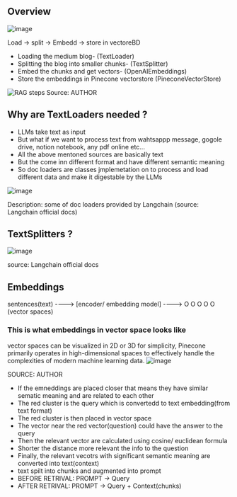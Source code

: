 ## Overview

![image](https://github.com/user-attachments/assets/43eed5cc-7322-4b0f-9ea1-cfae47199d49)

Load -> split -> Embedd -> store in vectoreBD
- Loading the medium blog- (TextLoader)
- Splitting the blog into smaller chunks- (TextSplitter)
- Embed the chunks and get vectors- (OpenAIEmbeddings)
- Store the embeddings in Pinecone vectorstore (PineconeVectorStore)


![RAG steps](https://github.com/user-attachments/assets/3b972ad9-38c5-4761-a845-8ecde675a2f7)
Source: AUTHOR


## Why are TextLoaders needed ?
- LLMs take text as input 
- But what if we want to process text from wahtsappp message, gogole drive, notion notebook, any pdf online etc...
- All the above mentoned sources are basically text
- But the come inn different format and have different semantic meaning
- So doc loaders are classes jmplemetation on to process and load different data and make it digestable by the LLMs

![image](https://github.com/user-attachments/assets/bd817abe-c80b-4e7b-823c-7903c98f8e8a)

Description: some of doc loaders provided by Langchain (source: Langchain official docs)

## TextSplitters ?
![image](https://github.com/user-attachments/assets/2312d8d4-55d6-427f-b004-31be56403d86)

source: Langchain official docs

## Embeddings
sentences(text) ---->  [encoder/ embedding model] ----> O O O O O (vector spaces)

### This is what embeddings in vector space looks like
vector spaces can be visualized in 2D or 3D for simplicity, Pinecone primarily operates in high-dimensional spaces to effectively handle the complexities of modern machine learning data.
![image](https://github.com/user-attachments/assets/3c0d4c53-8b1b-436c-90b9-ef3ef091e685)

SOURCE: AUTHOR

- If the emneddings are placed closer that means they have similar sematic meaning and are related to each other
- The red cluster is the query which is convertedd to text embedding(from text format)
- The red cluster is then placed in vector space
- The vector near the red vector(question) could have the answer to the query
- Then the relevant vector are calculated using cosine/ euclidean formula
- Shorter the distance more relevant the info to the question
- Finally, the relevant vecotrs with significant semantic meaning are converted into text(context) 
-  text spilt into chunks and augmented into prompt
-  BEFORE RETRIVAL: PROMPT -> Query
-  AFTER RETRIVAL: PROMPT -> Query + Context(chunks)





